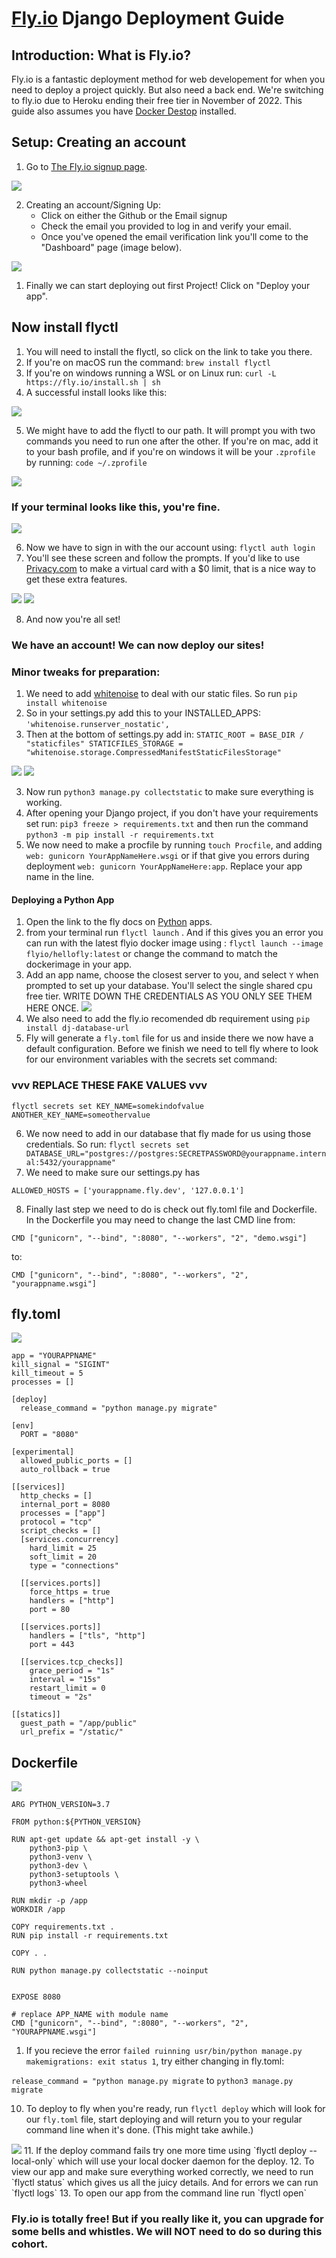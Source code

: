 # [Fly.io](https://fly.io/) Django Deployment Guide

## Introduction: What is Fly.io?

Fly.io is a fantastic deployment method for web developement for when you need to deploy a project quickly. But also need a back end. We're switching to fly.io due to Heroku ending their free tier in November of 2022. This guide also assumes you have [Docker Destop](https://www.docker.com/products/docker-desktop/) installed.

## Setup: Creating an account

1. Go to [The Fly.io signup page](https://fly.io/app/sign-up).

<img src="https://i.imgur.com/SrYoCzq.jpg">


2. Creating an account/Signing Up:
	- Click on either the Github or the Email signup
	- Check the email you provided to log in and verify your email.
	-  Once you've opened the email verification link you'll come to the "Dashboard" page (image below).

<img src="https://i.imgur.com/xO2m3fm.jpg">


1. Finally we can start deploying out first Project! Click on "Deploy your app".

## Now install flyctl

1. You will need to install the flyctl, so click on the link to take you there.
2. If you're on macOS run the command:  `brew install flyctl`
3. If you're on windows running a WSL or on Linux run: `curl -L https://fly.io/install.sh | sh`
4. A successful install looks like this:

<img src="https://i.imgur.com/cteatzv.jpg">

5. We might have to add the flyctl to our path. It will prompt you with two commands you need to run one after the other. If you're on mac, add it to your bash profile, and if you're on windows it will be your `.zprofile` by running: `code ~/.zprofile`

<img src="https://i.imgur.com/w9Yevka.jpg">

### If your terminal looks like this, you're fine.
<img src="https://i.imgur.com/bRmpb3y.png">

6. Now we have to sign in with the our account using: `flyctl auth login`
7. You'll see these screen and follow the prompts. If you'd like to use [Privacy.com](https://privacy.com/) to make a virtual card with a $0 limit, that is a nice way to get these extra features.

<img src="https://i.imgur.com/He1Z27L.jpg">
<img src="https://i.imgur.com/B5c4S1F.jpg">

8. And now you're all set!

### We have an account! We can now deploy our sites!

###  Minor tweaks for preparation:
1. We need to add [whitenoise](http://whitenoise.evans.io/en/stable/django.html) to deal with our static files. So run `pip install whitenoise`
2.  So in your settings.py add this to your INSTALLED_APPS: `'whitenoise.runserver_nostatic',`
3. Then at the bottom of settings.py add in: `STATIC_ROOT = BASE_DIR / "staticfiles"
STATICFILES_STORAGE = "whitenoise.storage.CompressedManifestStaticFilesStorage"`

<img src="https://i.imgur.com/esvOKS8.jpg">
<img src="https://i.imgur.com/lqMnLNQ.jpg">

3. Now run `python3 manage.py collectstatic` to make sure everything is working.
4. After opening your Django project, if you don't have your requirements set run: `pip3 freeze > requirements.txt` and then run the command `python3 -m pip install -r requirements.txt`
5. We now need to make a procfile by running `touch Procfile`, and adding `web: gunicorn YourAppNameHere.wsgi` or if that give you errors during deployment `web: gunicorn YourAppNameHere:app`. Replace your app name in the line.

#### Deploying a Python App

1. Open the link to the fly docs on [Python](https://fly.io/docs/getting-started/python/) apps.
2. from your terminal run `flyctl launch` . And if this gives you an error you can run with the latest flyio docker image using : `flyctl launch --image flyio/hellofly:latest` or change the command to match the dockerimage in your app.
3. Add an app name, choose the closest server to you, and select `Y` when prompted to set up your database. You'll select the single shared cpu free tier. WRITE DOWN THE CREDENTIALS AS YOU ONLY SEE THEM HERE ONCE.
   <img src="https://i.imgur.com/57OglZg.jpg">
4. We also need to add the fly.io recomended db requirement using `pip install dj-database-url`
5. Fly will generate a `fly.toml` file for us and inside there we now have a default configuration. Before we finish we need to tell fly where to look for our environment variables with the secrets set command: 
### vvv REPLACE THESE FAKE VALUES vvv
   `flyctl secrets set KEY_NAME=somekindofvalue ANOTHER_KEY_NAME=someothervalue`
   
6. We now need to add in our database that fly made for us using those credentials. So run: `flyctl secrets set DATABASE_URL="postgres://postgres:SECRETPASSWORD@yourappname.internal:5432/yourappname"`
7.  We need to make sure our settings.py has 
   
   `ALLOWED_HOSTS = ['yourappname.fly.dev', '127.0.0.1']`

8.  Finally last step we need to do is check out fly.toml file and Dockerfile. In the Dockerfile you may need to change the last CMD line from: 
   
   `CMD ["gunicorn", "--bind", ":8080", "--workers", "2", "demo.wsgi"]`
   
   to:
   
   `CMD ["gunicorn", "--bind", ":8080", "--workers", "2", "yourappname.wsgi"]`

## fly.toml
   <img src="https://i.imgur.com/IzRC3Vg.jpg">

````
app = "YOURAPPNAME"
kill_signal = "SIGINT"
kill_timeout = 5
processes = []

[deploy]
  release_command = "python manage.py migrate"

[env]
  PORT = "8080"

[experimental]
  allowed_public_ports = []
  auto_rollback = true

[[services]]
  http_checks = []
  internal_port = 8080
  processes = ["app"]
  protocol = "tcp"
  script_checks = []
  [services.concurrency]
    hard_limit = 25
    soft_limit = 20
    type = "connections"

  [[services.ports]]
    force_https = true
    handlers = ["http"]
    port = 80

  [[services.ports]]
    handlers = ["tls", "http"]
    port = 443

  [[services.tcp_checks]]
    grace_period = "1s"
    interval = "15s"
    restart_limit = 0
    timeout = "2s"

[[statics]]
  guest_path = "/app/public"
  url_prefix = "/static/"
````

## Dockerfile
   <img src="https://i.imgur.com/EwxZ8oK.jpg">

````
ARG PYTHON_VERSION=3.7

FROM python:${PYTHON_VERSION}

RUN apt-get update && apt-get install -y \
    python3-pip \
    python3-venv \
    python3-dev \
    python3-setuptools \
    python3-wheel

RUN mkdir -p /app
WORKDIR /app

COPY requirements.txt .
RUN pip install -r requirements.txt

COPY . .

RUN python manage.py collectstatic --noinput


EXPOSE 8080

# replace APP_NAME with module name
CMD ["gunicorn", "--bind", ":8080", "--workers", "2", "YOURAPPNAME.wsgi"]
````

1. If you recieve the error `failed ruinning usr/bin/python manage.py makemigrations: exit status 1`, try either changing in fly.toml: 
 
`release_command = "python manage.py migrate` to `python3 manage.py migrate`

10.  To deploy to fly when you're ready, run `flyctl deploy` which will look for our `fly.toml` file, start deploying and will return you to your regular command line when it's done. (This might take awhile.)
   <img src="https://i.imgur.com/C9XG15j.jpg">
11.  If the deploy command fails try one more time using `flyctl deploy --local-only` which will use your local docker daemon for the deploy.
12. To view our app and make sure everything worked correctly, we need to run `flyctl status` which gives us all the juicy details. And for errors we can run `flyctl logs`
13. To open our app from the command line run `flyctl open`


### Fly.io is totally free! But if you really like it, you can upgrade for some bells and whistles. We will NOT need to do so during this cohort.